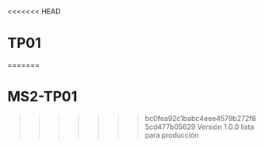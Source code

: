 <<<<<<< HEAD
# TP01
=======
# MS2-TP01
>>>>>>> bc0fea92c1babc4eee4579b272f85cd477b05629
Versión 1.0.0 lista para producción

